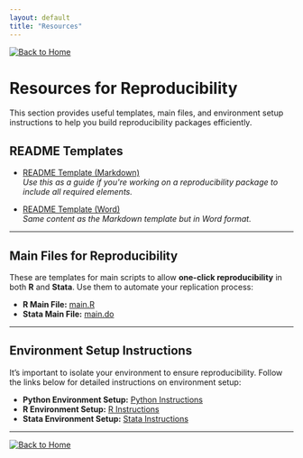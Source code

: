 ```yaml
---
layout: default
title: "Resources"
---
```


[![Back to Home](https://img.shields.io/badge/Back_to-Home-blue)](./index.html)

# Resources for Reproducibility

This section provides useful templates, main files, and environment setup instructions to help you build reproducibility packages efficiently.

## README Templates
- [README Template (Markdown)](https://raw.githubusercontent.com/worldbank/wb-reproducible-research-repository/refs/heads/main/resources/README_Template.md)  
  *Use this as a guide if you're working on a reproducibility package to include all required elements.*

- [README Template (Word)](./resources/README_Template.docx)  
  *Same content as the Markdown template but in Word format.*

---

## Main Files for Reproducibility

These are templates for main scripts to allow **one-click reproducibility** in both **R** and **Stata**. Use them to automate your replication process:

- **R Main File:** [main.R](https://github.com/worldbank/wb-reproducible-research-repository/blob/main/resources/main.R)  
- **Stata Main File:** [main.do](https://github.com/worldbank/wb-reproducible-research-repository/blob/main/resources/main.do)

---

## Environment Setup Instructions

It’s important to isolate your environment to ensure reproducibility. Follow the links below for detailed instructions on environment setup:

- **Python Environment Setup:** [Python Instructions](./resources/environment-instructions/python.md)
- **R Environment Setup:** [R Instructions](./resources/environment-instructions/R.md)
- **Stata Environment Setup:** [Stata Instructions](./resources/environment-instructions/stata.md)

---

[![Back to Home](https://img.shields.io/badge/Back_to-Home-blue)](./index.html)

